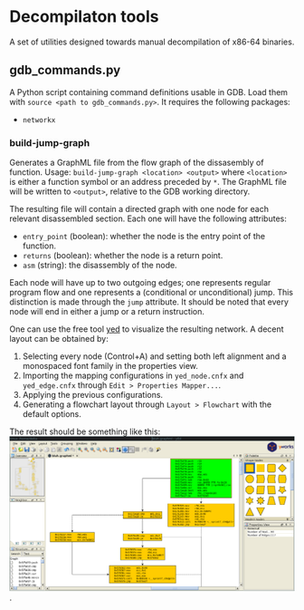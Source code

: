 # Decompilaton tools
A set of utilities designed towards manual decompilation of x86-64 binaries.

## gdb\_commands.py
A Python script containing command definitions usable in GDB. Load them with `source <path to gdb_commands.py>`. It requires the following packages:
* `networkx`

### build-jump-graph
Generates a GraphML file from the flow graph of the dissasembly of function. Usage: `build-jump-graph <location> <output>` where `<location>` is either a function symbol or an address preceded by `*`. The GraphML file will be written to `<output>`, relative to the GDB working directory.

The resulting file will contain a directed graph with one node for each relevant disassembled section. Each one will have the following attributes:
* `entry_point` (boolean): whether the node is the entry point of the function.
* `returns` (boolean): whether the node is a return point.
* `asm` (string): the disassembly of the node.

Each node will have up to two outgoing edges; one represents regular program flow and one represents a (conditional or unconditional) jump. This distinction is made through the `jump` attribute. It should be noted that every node will end in either a jump or a return instruction.

One can use the free tool [yed](https://www.yworks.com/products/yed) to visualize the resulting network. A decent layout can be obtained by:
1. Selecting every node (Control+A) and setting both left alignment and a monospaced font family in the properties view.
1. Importing the mapping configurations in `yed_node.cnfx` and `yed_edge.cnfx` through `Edit > Properties Mapper...`.
1. Applying the previous configurations.
1. Generating a flowchart layout through `Layout > Flowchart` with the default options.

The result should be something like this: ![yed window displaying disassembly graph](images/yed_result.png).
